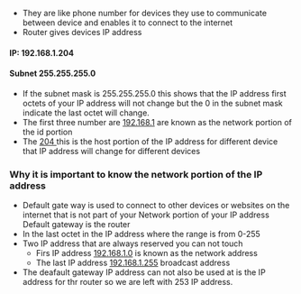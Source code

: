 
- They are like phone number for devices they use to communicate between device and enables it to connect to the internet
- Router gives devices IP address
#### IP: 192.168.1.204 
#### Subnet 255.255.255.0

- If the subnet mask is 255.255.255.0 this shows that the IP address first octets of your IP address will not change but the 0 in the subnet mask indicate the last octet will change.
- The first three number are  <u>192.168.1</u> are known as the network portion of the id portion 
- The <u> 204 </u> this is the host portion of the IP address for different device that IP address will change for different devices

### Why it is important to know the network portion of the IP address

- Default gate way is used to connect to other devices or websites on the internet that is not part of your Network portion of your IP address Default gateway is the router 
- In the last octet in the IP address where the range is from 0-255
- Two IP address that are always reserved you can not touch 
	- Firs IP address <u> 192.168.1.0</u> is known as the network address
	- The last IP address <u> 192.168.1.255</u> broadcast address 
- The deafault gateway IP address can not also be used at is the IP address for thr router so we are left with 253 IP address. 